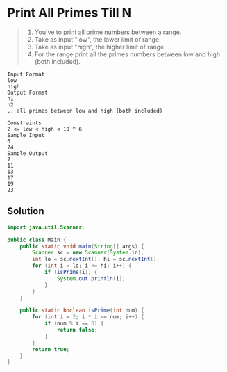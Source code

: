 # Print All Primes Till N

> 1. You've to print all prime numbers between a range.
> 2. Take as input "low", the lower limit of range.
> 3. Take as input "high", the higher limit of range.
> 4. For the range print all the primes numbers between low and high (both included).

```
Input Format
low
high
Output Format
n1
n2
.. all primes between low and high (both included)

Constraints
2 <= low < high < 10 ^ 6
Sample Input
6
24
Sample Output
7
11
13
17
19
23
```

## Solution

```java
import java.util.Scanner;

public class Main {
    public static void main(String[] args) {
        Scanner sc = new Scanner(System.in);
        int lo = sc.nextInt(), hi = sc.nextInt();
        for (int i = lo; i <= hi; i++) {
            if (isPrime(i)) {
                System.out.println(i);
            }
        }
    }

    public static boolean isPrime(int num) {
        for (int i = 2; i * i <= num; i++) {
            if (num % i == 0) {
                return false;
            }
        }
        return true;
    }
}
```

